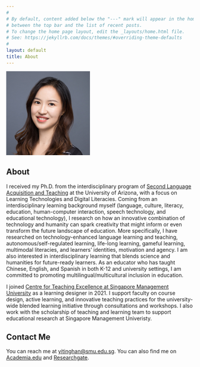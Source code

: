 ```yaml
---
#
# By default, content added below the "---" mark will appear in the home page
# between the top bar and the list of recent posts.
# To change the home page layout, edit the _layouts/home.html file.
# See: https://jekyllrb.com/docs/themes/#overriding-theme-defaults
#
layout: default
title: About
---
```

![Yiting Han](readme1.jpg)
## About

I received my Ph.D. from the interdisciplinary program of [Second Language Acquisition and Teaching](https://slat.arizona.edu/) at the University of Arizona, with a focus on Learning Technologies and Digital Literacies. Coming from an interdisciplinary learning background myself (language, culture, literacy, education, human-computer interaction, speech technology, and educational technology), I research on how an innovative combination of technology and humanity can spark creativity that might inform or even transform the future landscape of education. More specifically, I have researched on technology-enhanced language learning and teaching, autonomous/self-regulated learning, life-long learning, gameful learning, multimodal literacies, and learners’ identities, motivation and agency. I am also interested in interdisciplinary learning that blends science and humanities for future-ready learners. As an educator who has taught Chinese, English, and Spanish in both K-12 and university settings, I am committed to promoting multilingual/multicultural inclusion in education.

I joined [Centre for Teaching Excellence at Singapore Management University](https://cte.smu.edu.sg/about-us/team) as a learning designer in 2021. I support faculty on course design, active learning, and innovative teaching practices for the university-wide blended learning initiative through consultations and workshops. I also work with the scholarship of teaching and learning team to support educational research at Singapore Management Univeristy.

## Contact Me
You can reach me at [yitinghan@smu.edu.sg](mailto:yitinghan@smu.edu.sg). You can also find me on [Academia.edu](https://smu-sg.academia.edu/YitingHan) and [Researchgate](https://www.researchgate.net/profile/Yiting-Han).

